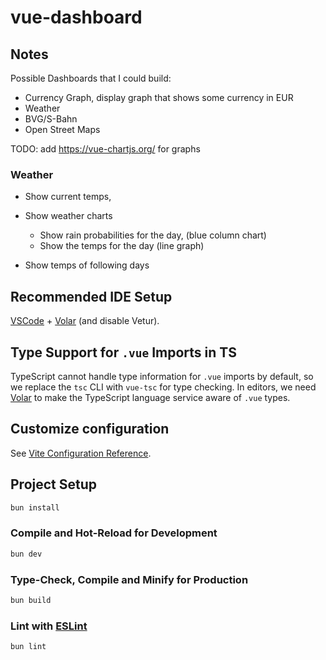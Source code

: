 # vue-dashboard

## Notes

Possible Dashboards that I could build:

- Currency Graph, display graph that shows some currency in EUR
- Weather
- BVG/S-Bahn
- Open Street Maps

TODO:
add https://vue-chartjs.org/ for graphs

### Weather

- Show current temps,
- Show weather charts

  - Show rain probabilities for the day, (blue column chart)
  - Show the temps for the day (line graph)

- Show temps of following days

## Recommended IDE Setup

[VSCode](https://code.visualstudio.com/) + [Volar](https://marketplace.visualstudio.com/items?itemName=Vue.volar) (and disable Vetur).

## Type Support for `.vue` Imports in TS

TypeScript cannot handle type information for `.vue` imports by default, so we replace the `tsc` CLI with `vue-tsc` for type checking. In editors, we need [Volar](https://marketplace.visualstudio.com/items?itemName=Vue.volar) to make the TypeScript language service aware of `.vue` types.

## Customize configuration

See [Vite Configuration Reference](https://vite.dev/config/).

## Project Setup

```sh
bun install
```

### Compile and Hot-Reload for Development

```sh
bun dev
```

### Type-Check, Compile and Minify for Production

```sh
bun build
```

### Lint with [ESLint](https://eslint.org/)

```sh
bun lint
```
